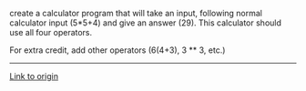 create a calculator program that will take an input, following normal calculator input (5*5+4) and give an answer (29). This calculator should use all four operators.

For extra credit, add other operators (6(4+3), 3 ** 3, etc.)

---

[Link to origin](https://www.reddit.com/r/dailyprogrammer/pm6sq)
